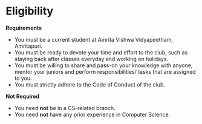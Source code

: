 # Eligibility

**Requirements**

* You must be a current student at Amrita Vishwa Vidyapeetham, Amritapuri.
* You must be ready to devote your time and effort to the club, such as staying back after classes everyday and working on holidays.
* You must be willing to share and pass-on your knowledge with anyone, mentor your juniors and perform responsibilities/ tasks that are assigned to you.
* You must strictly adhere to the Code of Conduct of the club.

**Not Required**

* You need **not** be in a CS-related branch.
* You need **not** have any prior experience in Computer Science.

